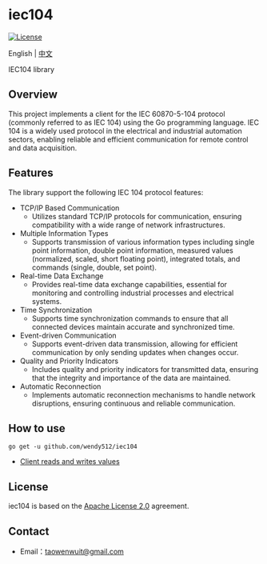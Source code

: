 # iec104

[![License](https://img.shields.io/badge/license-Apache--2.0-green.svg)](https://www.apache.org/licenses/LICENSE-2.0.html)

English | [中文](README_zh_CN.md)

IEC104 library

## Overview
This project implements a client for the IEC 60870-5-104 protocol (commonly referred to as IEC 104) using the Go programming language. 
IEC 104 is a widely used protocol in the electrical and industrial automation sectors, enabling reliable and efficient communication for remote control and data acquisition.

## Features

The library support the following IEC 104 protocol features:

* TCP/IP Based Communication
    * Utilizes standard TCP/IP protocols for communication, ensuring compatibility with a wide range of network infrastructures.
* Multiple Information Types
    * Supports transmission of various information types including single point information, double point information, measured values (normalized, scaled, short floating point), integrated totals, and commands (single, double, set point).
* Real-time Data Exchange
    * Provides real-time data exchange capabilities, essential for monitoring and controlling industrial processes and electrical systems.
* Time Synchronization
    * Supports time synchronization commands to ensure that all connected devices maintain accurate and synchronized time.
* Event-driven Communication
    * Supports event-driven data transmission, allowing for efficient communication by only sending updates when changes occur.
* Quality and Priority Indicators
    * Includes quality and priority indicators for transmitted data, ensuring that the integrity and importance of the data are maintained.
* Automatic Reconnection
    * Implements automatic reconnection mechanisms to handle network disruptions, ensuring continuous and reliable communication.

## How to use
```shell  
go get -u github.com/wendy512/iec104
```

- [Client reads and writes values](tests/client_test.go)

## License
iec104 is based on the [Apache License 2.0](./LICENSE) agreement.
## Contact

- Email：<taowenwuit@gmail.com>